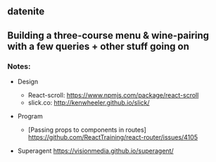 ## datenite

Building a three-course menu & wine-pairing with a few queries + other stuff going on
------

### Notes:

* Design
    * React-scroll: <https://www.npmjs.com/package/react-scroll>
    * slick.co: <http://kenwheeler.github.io/slick/>

* Program
    * [Passing props to components in routes] <https://github.com/ReactTraining/react-router/issues/4105>

* Superagent
    <https://visionmedia.github.io/superagent/>

